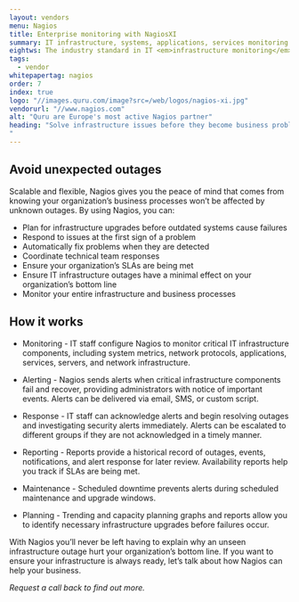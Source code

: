 ```yaml
---
layout: vendors
menu: Nagios
title: Enterprise monitoring with NagiosXI
summary: IT infrastructure, systems, applications, services monitoring solution
eightws: The industry standard in IT <em>infrastructure monitoring</em> solutions
tags:
  - vendor
whitepapertag: nagios
order: 7
index: true
logo: "//images.quru.com/image?src=/web/logos/nagios-xi.jpg"
vendorurl: "//www.nagios.com"
alt: "Quru are Europe's most active Nagios partner"
heading: "Solve infrastructure issues before they become business problems</p><p>Nagios is a powerful open source monitoring system that enables organizations to identify and resolve IT infrastructure problems before they affect critical business processes.</p><p>Nagios monitors your entire IT infrastructure to ensure systems, applications, services, and ensures processes are functioning properly. In the event of a failure, Nagios can alert technical staff about the problem, allowing them to begin remediation processes before outages affect processes, end-users, or customers.
"
---
```


## Avoid unexpected outages ##

Scalable and flexible, Nagios gives you the peace of mind that comes from knowing your organization’s business processes won’t be affected by unknown outages. By using Nagios, you can:

* Plan for infrastructure upgrades before outdated systems cause failures
* Respond to issues at the first sign of a problem
* Automatically fix problems when they are detected
* Coordinate technical team responses
* Ensure your organization’s SLAs are being met
* Ensure IT infrastructure outages have a minimal effect on your organization’s bottom line
* Monitor your entire infrastructure and business processes

## How it works ##

* Monitoring - IT staff configure Nagios to monitor critical IT infrastructure components, including system metrics, network protocols, applications, services, servers, and network infrastructure.

* Alerting - Nagios sends alerts when critical infrastructure components fail and recover, providing administrators with notice of important events. Alerts can be delivered via email, SMS, or custom script.

* Response - IT staff can acknowledge alerts and begin resolving outages and investigating security alerts immediately. Alerts can be escalated to different groups if they are not acknowledged in a timely manner.

* Reporting - Reports provide a historical record of outages, events, notifications, and alert response for later review. Availability reports help you track if SLAs are being met.

* Maintenance - Scheduled downtime prevents alerts during scheduled maintenance and upgrade windows.

* Planning - Trending and capacity planning graphs and reports allow you to identify necessary infrastructure upgrades before failures occur.

With Nagios you’ll never be left having to explain why an unseen infrastructure outage hurt your organization’s bottom line. If you want to ensure your infrastructure is always ready, let’s talk about how Nagios can help your business.

*Request a call back to find out more.*
